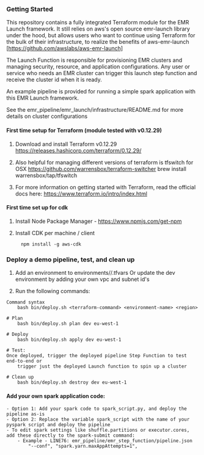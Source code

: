 ### Getting Started
This repository contains a fully integrated Terraform module for the EMR Launch framework. It still relies
on aws's open source emr-launch library under the hood, but allows users who want to continue using Terraform for the
bulk of their infrastructure, to realize the benefits of aws-emr-launch [https://github.com/awslabs/aws-emr-launch]
    
The Launch Function is responsible for provisioning EMR clusters and managing security, resource, and application configurations. 
Any user or service who needs an EMR cluster can trigger this launch step function and receive the cluster id when it is ready.

An example pipeline is provided for running a simple spark application with this EMR Launch framework.

See the emr_pipeline/emr_launch/infrastructure/README.md for more details on cluster configurations

#### First time setup for Terraform (module tested with v0.12.29)
   1. Download and install Terraform v0.12.29
        https://releases.hashicorp.com/terraform/0.12.29/
    
   2. Also helpful for managing different versions of terraform is tfswitch for OSX
        https://github.com/warrensbox/terraform-switcher
        brew install warrensbox/tap/tfswitch
    
   3. For more information on getting started with Terraform, read the official docs here:
        https://www.terraform.io/intro/index.html
        
#### First time set up for cdk 
   1. Install Node Package Manager - https://www.npmjs.com/get-npm
   
   2. Install CDK per machine / client
        
            npm install -g aws-cdk

### Deploy a demo pipeline, test, and clean up
    
   1. Add an environment to environments/<environment-name>/<region>.tfvars Or update the dev environment by adding your own vpc and subnet id's
    
   2. Run the following commands:
   
    Command syntax
        bash bin/deploy.sh <terraform-command> <environment-name> <region>
    
    # Plan
        bash bin/deploy.sh plan dev eu-west-1
    
    # Deploy
        bash bin/deploy.sh apply dev eu-west-1
    
    # Test: 
    Once deployed, trigger the deployed pipeline Step Function to test end-to-end or 
        trigger just the deployed Launch function to spin up a cluster
    
    # Clean up
        bash bin/deploy.sh destroy dev eu-west-1
    
    
#### Add your own spark application code:
    - Option 1: Add your spark code to spark_script.py, and deploy the pipeline as-is
    - Option 2: Replace the variable spark_script with the name of your pyspark script and deploy the pipeline
    - To edit spark settings like shuffle.partitions or executor.cores, add these directly to the spark-submit command:
        - Example - LINE76: emr_pipeline/emr_step_function/pipeline.json
            "--conf", "spark.yarn.maxAppAttempts=1",
            